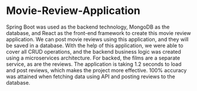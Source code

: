 # Movie-Review-Application
Spring Boot was used as the backend technology, MongoDB as the database, and React as the front-end framework to create this movie review application. We can post movie reviews using this application, and they will be saved in a database. With the help of this application, we were able to cover all CRUD operations, and the backend business logic was created using a microservices architecture. For backed, the films are a separate service, as are the reviews. The application is taking 1.2 seconds to load and post reviews, which makes the project more effective. 100% accuracy was attained when fetching data using API and posting reviews to the database.
